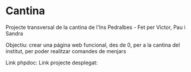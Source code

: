 # Cantina
Projecte transversal de la cantina de l'Ins Pedralbes - Fet per Victor, Pau i Sandra

Objectiu: crear una página web funcional, des de 0, per a la cantina del institut, per poder realitzar comandes de menjars

Link phpdoc: 
Link projecte desplegat: 
